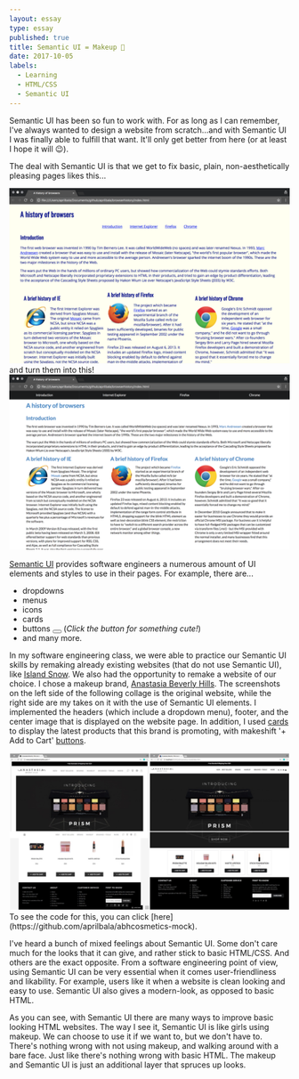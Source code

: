 ```yaml
---
layout: essay
type: essay
published: true
title: Semantic UI = Makeup 💄
date: 2017-10-05
labels:
  - Learning
  - HTML/CSS
  - Semantic UI
---
```


Semantic UI has been so fun to work with. For as long as I can remember, I've always wanted to design a website from scratch...and with Semantic UI I was finally able to fulfill that want. It'll only get better from here (or at least I hope it will 😉).

The deal with Semantic UI is that we get to fix basic, plain, non-aesthetically pleasing pages likes this...
<center><img src="../images/browserhistory-htmlcss.png" width="600px"></center>
and turn them into this!
<center><img src="../images/browserhistory-semanticui.png" width="600px"></center>

[Semantic UI](https://semantic-ui.com/) provides software engineers a numerous amount of UI elements and styles to use in their pages. For example, there are...
- dropdowns
- menus
- icons <i class="hashtag icon"></i><i class="hand peace icon"></i>
- cards
- buttons <button class="circular ui icon button"><a href="https://static.pexels.com/photos/39317/chihuahua-dog-puppy-cute-39317.jpeg"><i class="photo icon"></i></a></button> (*Click the button for something cute!*)
- and many more.

In my software engineering class, we were able to practice our Semantic UI skills by remaking already existing websites (that do not use Semantic UI), like [Island Snow](https://islandsnow.com/). We also had the opportunity to remake a website of our choice. I chose a makeup brand, [Anastasia Beverly Hills](http://www.anastasiabeverlyhills.com/). The screenshots on the left side of the following collage is the original website, while the right side are my takes on it with the use of Semantic UI elements. I implemented the headers (which include a dropdown menu), footer, and the center image that is displayed on the website page. In addition, I used [cards](https://semantic-ui.com/views/card.html) to display the latest products that this brand is promoting, with makeshift '+ Add to Cart' [buttons](https://semantic-ui.com/elements/button.html).
<center>
<div class="ui images"><img src="../images/abh-collage.jpg" width="600px"></div>
</center>
To see the code for this, you can click [here](https://github.com/aprilbala/abhcosmetics-mock).

I've heard a bunch of mixed feelings about Semantic UI. Some don't care much for the looks that it can give, and rather stick to basic HTML/CSS. And others are the exact opposite. From a software engineering point of view, using Semantic UI can be very essential when it comes user-friendliness and likability. For example, users like it when a website is clean looking and easy to use. Semantic UI also gives a modern-look, as opposed to basic HTML.

As you can see, with Semantic UI there are many ways to improve basic looking HTML websites. The way I see it, Semantic UI is like girls using makeup. We can choose to use it if we want to, but we don't have to. There's nothing wrong with not using makeup, and walking around with a bare face. Just like there's nothing wrong with basic HTML. The makeup and Semantic UI is just an additional layer that spruces up looks.
